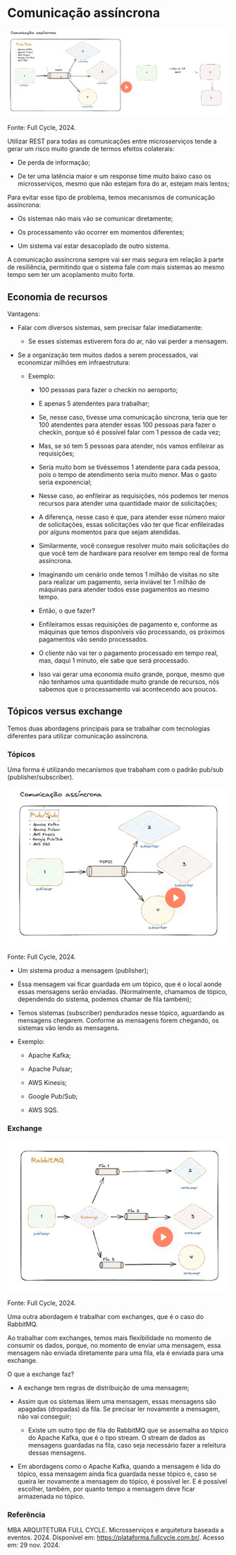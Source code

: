 # Comunicação assíncrona

![O perigo do rest](/10microsservicoesearquiteturabaseadaaeventos/imagens/perigo_do_rest.png)
<p align="left">Fonte: Full Cycle, 2024.</p>

Utilizar REST para todas as comunicações entre microsserviços tende a gerar um risco muito grande de termos efeitos colaterais:

- De perda de informação;

- De ter uma latência maior e um response time muito baixo caso os microsserviços, mesmo que não estejam fora do ar, estejam mais lentos;

Para evitar esse tipo de problema, temos mecanismos de comunicação assíncrona:

- Os sistemas não mais vão se comunicar diretamente;

- Os processamento vão ocorrer em momentos diferentes;

- Um sistema vai estar desacoplado de outro sistema.

A comunicação assíncrona sempre vai ser mais segura em relação à parte de resiliência, permitindo que o sistema fale com mais sistemas ao mesmo tempo sem ter um acoplamento muito forte.

## Economia de recursos

Vantagens:

- Falar com diversos sistemas, sem precisar falar imediatamente:

    - Se esses sistemas estiverem fora do ar, não vai perder a mensagem.

- Se a organização tem muitos dados a serem processados, vai economizar milhões em infraestrutura:

    - Exemplo:

        - 100 pessoas para fazer o checkin no aeroporto;

        - E apenas 5 atendentes para trabalhar;

        - Se, nesse caso, tivesse uma comunicação síncrona, teria que ter 100 atendentes para atender essas 100 pessoas para fazer o checkin, porque só é possível falar com 1 pessoa de cada vez;

        - Mas, se só tem 5 pessoas para atender, nós vamos enfileirar as requisições;

        - Seria muito bom se tivéssemos 1 atendente para cada pessoa, pois o tempo de atendimento seria muito menor. Mas o gasto seria exponencial;

        - Nesse caso, ao enfileirar as requisições, nós podemos ter menos recursos para atender uma quantidade maior de solicitações;

        - A diferença, nesse caso é que, para atender esse número maior de solicitações, essas solicitações vão ter que ficar enfileiradas por alguns momentos para que sejam atendidas.

        - Similarmente, você consegue resolver muito mais solicitações do que você tem de hardware para resolver em tempo real de forma assíncrona.

        - Imaginando um cenário onde temos 1 milhão de visitas no site para realizar um pagamento, seria inviável ter 1 milhão de máquinas para atender todos esse pagamentos ao mesmo tempo.

        - Então, o que fazer?

        - Enfileiramos essas requisições de pagamento e, conforme as máquinas que temos disponíveis vão processando, os próximos pagamentos vão sendo processados.

        - O cliente não vai ter o pagamento processado em tempo real, mas, daqui 1 minuto, ele sabe que será processado.

        - Isso vai gerar uma economia muito grande, porque, mesmo que não tenhamos uma quantidade muito grande de recursos, nós sabemos que o processamento vai acontecendo aos poucos.

## Tópicos versus exchange

Temos duas abordagens principais para se trabalhar com tecnologias diferentes para utilizar comunicação assíncrona.

### Tópicos

Uma forma é utilizando mecanismos que trabaham com o padrão pub/sub (publisher/subscriber).

![Pub/Sub](/10microsservicoesearquiteturabaseadaaeventos/imagens/pub_sub.png)
<p align="left">Fonte: Full Cycle, 2024.</p>

- Um sistema produz a mensagem (publisher);

- Essa mensagem vai ficar guardada em um tópico, que é o local aonde essas mensagens serão enviadas. (Normalmente, chamamos de tópico, dependendo do sistema, podemos chamar de fila também);

- Temos sistemas (subscriber) pendurados nesse tópico, aguardando as mensagens chegarem. Conforme as mensagens forem chegando, os sistemas vão lendo as mensagens.

- Exemplo:

    - Apache Kafka;

    - Apache Pulsar;

    - AWS Kinesis;

    - Google Pub/Sub;

    - AWS SQS.

### Exchange

![RabbitMQ](/10microsservicoesearquiteturabaseadaaeventos/imagens/rabbit_mq.png)
<p align="left">Fonte: Full Cycle, 2024.</p>

Uma outra abordagem é trabalhar com exchanges, que é o caso do RabbitMQ.

Ao trabalhar com exchanges, temos mais flexibilidade no momento de consumir os dados, porque, no momento de enviar uma mensagem, essa mensagem não enviada diretamente para uma fila, ela é enviada para uma exchange.

O que a exchange faz? 

- A exchange tem regras de distribuição de uma mensagem;

- Assim que os sistemas lêem uma mensagem, essas mensagens são apagadas (dropadas) da fila. Se precisar ler novamente a mensagem, não vai conseguir;

    - Existe um outro tipo de fila do RabbitMQ que se assemalha ao tópico do Apache Kafka, que é o tipo stream. O stream de dados as mensagens guardadas na fila, caso seja necessário fazer a releitura dessas mensagens.

- Em abordagens como o Apache Kafka, quando a mensagem é lida do tópico, essa mensagem ainda fica guardada nesse tópico e, caso se queira ler novamente a mensagem do tópico, é possível ler. E é possível escolher, também, por quanto tempo a mensagem deve ficar armazenada no tópico.

### Referência
MBA ARQUITETURA FULL CYCLE. Microsserviços e arquitetura baseada a eventos. 2024. Disponível em: https://plataforma.fullcycle.com.br/. Acesso em: 29 nov. 2024.